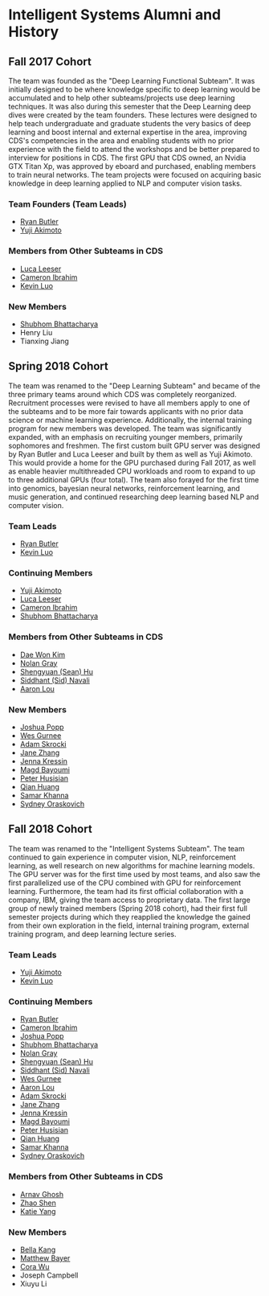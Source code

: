 # Intelligent Systems Alumni and History
## Fall 2017 Cohort
The  team was founded as the "Deep Learning Functional Subteam". It was initially designed to be where knowledge specific to deep learning would be accumulated and to help other subteams/projects use deep learning techniques. It was also during this semester that the Deep Learning deep dives were created by the team founders. These lectures were designed to help teach undergraduate and graduate students the very basics of deep learning and boost internal and external expertise in the area, improving CDS's competencies in the area and enabling students with no prior experience with the field to attend the workshops and be better prepared to interview for positions in CDS. The first GPU that CDS owned, an Nvidia GTX Titan Xp, was approved by eboard and purchased, enabling members to train neural networks. The team projects were focused on acquiring basic knowledge in deep learning applied to NLP and computer vision tasks.

### Team Founders (Team Leads)
* [Ryan Butler](https://github.com/TheButlah)
* [Yuji Akimoto](https://github.com/yujiakimoto)

### Members from Other Subteams in CDS
* [Luca Leeser](https://github.com/ll698)
* [Cameron Ibrahim](https://github.com/cameton)
* [Kevin Luo](https://github.com/KevLuo)

### New Members
* [Shubhom Bhattacharya](https://github.com/shubhomb)
* Henry Liu
* Tianxing Jiang


## Spring 2018 Cohort
The team was renamed to the "Deep Learning Subteam" and became of the three primary teams around which CDS was completely reorganized. Recruitment processes were revised to have all members apply to one of the subteams and to be more fair towards applicants with no prior data science or machine learning experience. Additionally, the internal training program for new members was developed. The team was significantly expanded, with an emphasis on recruiting younger members, primarily sophomores and freshmen. The first custom built GPU server was designed by Ryan Butler and Luca Leeser and built by them as well as Yuji Akimoto. This would provide a home for the GPU purchased during Fall 2017, as well as enable heavier multithreaded CPU workloads and room to expand to up to three additional GPUs (four total). The team also forayed for the first time into genomics, bayesian neural networks, reinforcement learning, and music generation, and continued researching deep learning based NLP and computer vision.

### Team Leads
* [Ryan Butler](https://github.com/TheButlah)
* [Kevin Luo](https://github.com/KevLuo)

### Continuing Members
* [Yuji Akimoto](https://github.com/yujiakimoto)
* [Luca Leeser](https://github.com/ll698)
* [Cameron Ibrahim](https://github.com/cameton)
* [Shubhom Bhattacharya](https://github.com/shubhomb)

### Members from Other Subteams in CDS
* [Dae Won Kim](https://github.com/dwkwvss)
* [Nolan Gray](https://github.com/nolangray1)
* [Shengyuan (Sean) Hu](https://github.com/crudeplay)
* [Siddhant (Sid) Navali](https://github.com/siddhantn1)
* [Aaron Lou](https://github.com/daggertye)

### New Members
* [Joshua Popp](https://github.com/jmp448)
* [Wes Gurnee](https://github.com/wesg52)
* [Adam Skrocki](https://github.com/adams583)
* [Jane Zhang](https://github.com/jz393)
* [Jenna Kressin](https://github.com/jek343)
* [Magd Bayoumi](https://github.com/bayoumi17m)
* [Peter Husisian](https://github.com/pete2fiddy)
* [Qian Huang](https://github.com/q-hwang)
* [Samar Khanna](https://github.com/Dieblitzen)
* [Sydney Oraskovich](https://github.com/svo6)


## Fall 2018 Cohort
The team was renamed to the "Intelligent Systems Subteam". The team continued to gain experience in computer vision, NLP, reinforcement learning, as well research on new algorithms for machine learning models. The GPU server was for the first time used by most teams, and also saw the first parallelized use of the CPU combined with GPU for reinforcement learning. Furthermore, the team had its first official collaboration with a company, IBM, giving the team access to proprietary data. The first large group of newly trained members (Spring 2018 cohort), had their first full semester projects during which they reapplied the knowledge the gained from their own exploration in the field, internal training program, external training program, and deep learning lecture series.

### Team Leads
* [Yuji Akimoto](https://github.com/yujiakimoto)
* [Kevin Luo](https://github.com/KevLuo)

### Continuing Members
* [Ryan Butler](https://github.com/TheButlah)
* [Cameron Ibrahim](https://github.com/cameton)
* [Joshua Popp](https://github.com/jmp448)
* [Shubhom Bhattacharya](https://github.com/shubhomb)
* [Nolan Gray](https://github.com/nolangray1)
* [Shengyuan (Sean) Hu](https://github.com/crudeplay)
* [Siddhant (Sid) Navali](https://github.com/siddhantn1)
* [Wes Gurnee](https://github.com/wesg52)
* [Aaron Lou](https://github.com/daggertye)
* [Adam Skrocki](https://github.com/adams583)
* [Jane Zhang](https://github.com/jz393)
* [Jenna Kressin](https://github.com/jek343)
* [Magd Bayoumi](https://github.com/bayoumi17m)
* [Peter Husisian](https://github.com/pete2fiddy)
* [Qian Huang](https://github.com/q-hwang)
* [Samar Khanna](https://github.com/Dieblitzen)
* [Sydney Oraskovich](https://github.com/svo6)

### Members from Other Subteams in CDS
* [Arnav Ghosh](https://github.com/garnav)
* [Zhao Shen](https://github.com/yuzhshen)
* [Katie Yang](https://github.com/yangkt)

### New Members
* [Bella Kang](https://github.com/whopperjr)
* [Matthew Bayer](https://github.com/mattewbayer)
* [Cora Wu](https://github.com/cjw322)
* Joseph Campbell
* Xiuyu Li
